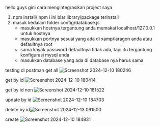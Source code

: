hello guys 
gini cara mengintegrasikan project saya 

1. npm install/ npm i ini biar library/package terinstall
2. masuk kedalam folder config/database.js
   - masukkan hostnya tergantung anda memakai localhost/127.0.0.1 untuk hostnya
   - masukkan portnya sesuai yang ada di xamp/laragon anda atau defaultnya root
   - sama kayak password defaultnya tidak ada, tapi itu tergantung konfigurasi mysql anda
   - masukkan database yang ada di database nya harus sama


testing di postman
get all
![Screenshot 2024-12-10 180246](https://github.com/user-attachments/assets/e612328a-5abf-4a99-9038-e54c599847ca)

get by id 
![Screenshot 2024-12-10 180414](https://github.com/user-attachments/assets/6f525617-84f8-4aa9-befd-0c3bb8dbcbb4)

get by id non
![Screenshot 2024-12-10 181522](https://github.com/user-attachments/assets/b1a1c776-ce59-4f50-8306-a5c15643f574)

update by id
![Screenshot 2024-12-10 184703](https://github.com/user-attachments/assets/c053b0ba-8b15-4128-acba-3cb74ee6a89b)

delete by id![Screenshot 2024-12-13 091500](https://github.com/user-attachments/assets/6fb4676b-27b0-4721-8b5f-3a4a706f997e)

create
![Screenshot 2024-12-10 184831](https://github.com/user-attachments/assets/54a4b72d-2204-4eab-bffc-ab77b5d0e68e)
